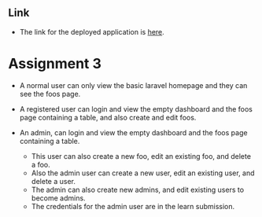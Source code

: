 ## Link
- The link for the deployed application is [here]().

# Assignment 3

- A normal user can only view the basic laravel homepage and they can see the foos page.
- A registered user can login and view the empty dashboard and the foos page containing a table, and also create and edit foos.

- An admin, can login and view the empty dashboard and the foos page containing a table.
  - This user can also create a new foo, edit an existing foo, and delete a foo.
  - Also the admin user can create a new user, edit an existing user, and delete a user.
  - The admin can also create new admins, and edit existing users to become admins.
  - The credentials for the admin user are in the learn submission. 
